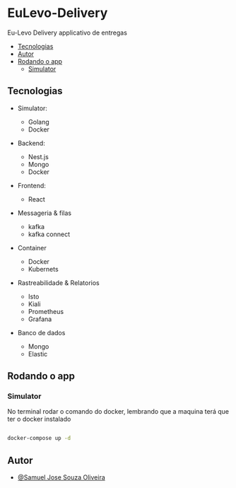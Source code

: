# EuLevo-Delivery

Eu-Levo Delivery applicativo de entregas

- [Tecnologias](#Tecnologias)
- [Autor](#Autor)
- [Rodando o app](#Rodando-app)
    - [Simulator](#Simulator)




## Tecnologias

- Simulator: 
    - Golang 
    - Docker
- Backend:
    - Nest.js
    - Mongo
    - Docker
- Frontend: 
    - React
- Messageria & filas
    - kafka
    - kafka connect
- Container
    - Docker
    - Kubernets
- Rastreabilidade & Relatorios
    - Isto
    - Kiali
    - Prometheus
    - Grafana

    
- Banco de dados
    - Mongo
    - Elastic


## Rodando o app

### Simulator

No terminal rodar o comando do docker, lembrando que a maquina terá que ter o docker instalado

```bash

docker-compose up -d
```

## Autor

- [@Samuel Jose Souza Oliveira](https://www.linkedin.com/in/samuel-jose-souza-oliveira-81b1177b/)